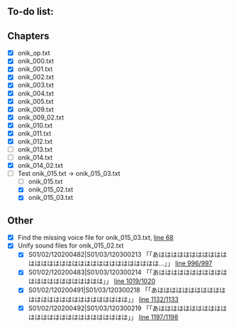To-do list:
-----------------------------------------------------------------------------------------

Chapters
-----------------------------------------------------------------------------------------
- [x] onik_op.txt
- [X] onik_000.txt
- [x] onik_001.txt
- [x] onik_002.txt
- [x] onik_003.txt
- [x] onik_004.txt
- [x] onik_005.txt
- [x] onik_009.txt
- [x] onik_009_02.txt
- [x] onik_010.txt
- [x] onik_011.txt
- [x] onik_012.txt
- [ ] onik_013.txt
- [ ] onik_014.txt
- [x] onik_014_02.txt
- [ ] Test onik_015.txt -> onik_015_03.txt
  - [ ] onik_015.txt
  - [x] onik_015_02.txt
  - [x] onik_015_03.txt

Other
-----------------------------------------------------------------------------------------
- [x] Find the missing voice file for onik_015_03.txt, [line 68](https://github.com/higurashi-mod/scripts/blob/master/Update/onik_015_03.txt#L68)
- [x] Unify sound files for onik_015_02.txt
  - [x] S01/02/120200482|S01/03/120300213	「「あはははははははははははははははははははははははははははははははは…」」 [line 996/997](https://github.com/higurashi-mod/scripts/blob/master/Update/onik_015_02.txt#L996)
  - [x] S01/02/120200483|S01/03/120300214	「「あははははははははははははははははははははははは」」 [line 1019/1020](https://github.com/higurashi-mod/scripts/blob/master/Update/onik_015_02.txt#L1019)
  - [x] S01/02/120200491|S01/03/120300218	「「あははははははははははははははははははははははははははは」」 [line 1132/1133](https://github.com/higurashi-mod/scripts/blob/master/Update/onik_015_02.txt#L1132)
  - [x] S01/02/120200492|S01/03/120300219	「「あははははははははははははははははははははははははははは」」 [line 1197/1198](https://github.com/higurashi-mod/scripts/blob/master/Update/onik_015_02.txt#L1197)
